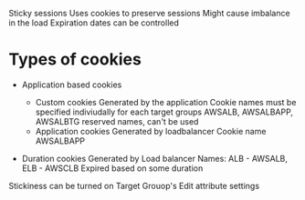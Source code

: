 Sticky sessions
Uses cookies to preserve sessions
Might cause imbalance in the load
Expiration dates can be controlled

# Types of cookies
- Application based cookies
    - Custom cookies
        Generated by the application
        Cookie names must be specified indiviudally for each target groups
        AWSALB, AWSALBAPP, AWSALBTG reserved names, can't be used
    - Application cookies
        Generated by loadbalancer
        Cookie name AWSALBAPP
    
- Duration cookies
    Generated by Load balancer
    Names: ALB - AWSALB, ELB - AWSCLB
    Expired based on some duration

Stickiness can be turned on Target Grouop's Edit attribute settings


